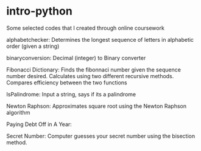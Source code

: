 # intro-python

Some selected codes that I created through online coursework

alphabetchecker:
  Determines the longest sequence of letters in alphabetic order (given a string)

binaryconversion:
  Decimal (integer) to Binary converter

Fibonacci Dictionary:
  Finds the fibonnaci number given the sequence number desired. Calculates using two different
  recursive methods. Compares efficiency between the two functions

IsPalindrome:
  Input a string, says if its a palindrome

Newton Raphson:
  Approximates square root using the Newton Raphson algorithm
 
Paying Debt Off in A Year:

Secret Number:
  Computer guesses your secret number using the bisection method.
